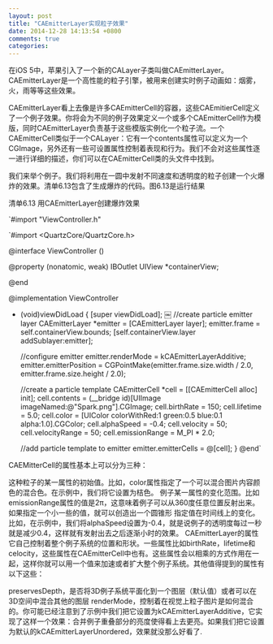 ```yaml
---
layout: post
title: "CAEmitterLayer实现粒子效果"
date: 2014-12-28 14:13:54 +0800
comments: true
categories: 
---
```

在iOS 5中，苹果引入了一个新的CALayer子类叫做CAEmitterLayer。CAEmitterLayer是一个高性能的粒子引擎，被用来创建实时例子动画如：烟雾，火，雨等等这些效果。

CAEmitterLayer看上去像是许多CAEmitterCell的容器，这些CAEmitierCell定义了一个例子效果。你将会为不同的例子效果定义一个或多个CAEmitterCell作为模版，同时CAEmitterLayer负责基于这些模版实例化一个粒子流。一个CAEmitterCell类似于一个CALayer：它有一个contents属性可以定义为一个CGImage，另外还有一些可设置属性控制着表现和行为。我们不会对这些属性逐一进行详细的描述，你们可以在CAEmitterCell类的头文件中找到。

我们来举个例子。我们将利用在一圆中发射不同速度和透明度的粒子创建一个火爆炸的效果。清单6.13包含了生成爆炸的代码。图6.13是运行结果

清单6.13 用CAEmitterLayer创建爆炸效果

`#import "ViewController.h"

`#import <QuartzCore/QuartzCore.h>

@interface ViewController ()

@property (nonatomic, weak) IBOutlet UIView *containerView;

@end


@implementation ViewController

- (void)viewDidLoad
{
   [super viewDidLoad];
   ￼
   //create particle emitter layer
   CAEmitterLayer *emitter = [CAEmitterLayer layer];
   emitter.frame = self.containerView.bounds;
   [self.containerView.layer addSublayer:emitter];

   //configure emitter
   emitter.renderMode = kCAEmitterLayerAdditive;
   emitter.emitterPosition = CGPointMake(emitter.frame.size.width / 2.0, emitter.frame.size.height / 2.0);

   //create a particle template
   CAEmitterCell *cell = [[CAEmitterCell alloc] init];
   cell.contents = (__bridge id)[UIImage imageNamed:@"Spark.png"].CGImage;
   cell.birthRate = 150;
   cell.lifetime = 5.0;
   cell.color = [UIColor colorWithRed:1 green:0.5 blue:0.1 alpha:1.0].CGColor;
   cell.alphaSpeed = -0.4;
   cell.velocity = 50;
   cell.velocityRange = 50;
   cell.emissionRange = M_PI * 2.0;

   //add particle template to emitter
   emitter.emitterCells = @[cell];
}
@end`

CAEMitterCell的属性基本上可以分为三种：

这种粒子的某一属性的初始值。比如，color属性指定了一个可以混合图片内容颜色的混合色。在示例中，我们将它设置为桔色。
例子某一属性的变化范围。比如emissionRange属性的值是2π，这意味着例子可以从360度任意位置反射出来。如果指定一个小一些的值，就可以创造出一个圆锥形
指定值在时间线上的变化。比如，在示例中，我们将alphaSpeed设置为-0.4，就是说例子的透明度每过一秒就是减少0.4，这样就有发射出去之后逐渐小时的效果。
CAEmitterLayer的属性它自己控制着整个例子系统的位置和形状。一些属性比如birthRate，lifetime和celocity，这些属性在CAEmitterCell中也有。这些属性会以相乘的方式作用在一起，这样你就可以用一个值来加速或者扩大整个例子系统。其他值得提到的属性有以下这些：

preservesDepth，是否将3D例子系统平面化到一个图层（默认值）或者可以在3D空间中混合其他的图层
renderMode，控制着在视觉上粒子图片是如何混合的。你可能已经注意到了示例中我们把它设置为kCAEmitterLayerAdditive，它实现了这样一个效果：合并例子重叠部分的亮度使得看上去更亮。如果我们把它设置为默认的kCAEmitterLayerUnordered，效果就没那么好看了.